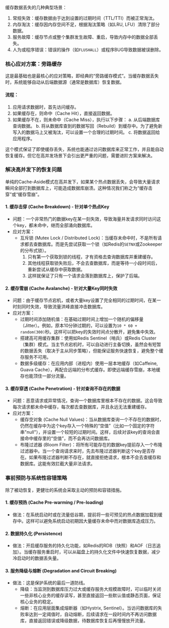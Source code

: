 
缓存数据丢失的几种典型场景：

1.  常规失效：缓存数据由于达到设置的过期时间（TTL/TTI）而被正常淘汰。
2.  内存淘汰：缓存因内存空间不足，根据淘汰策略（如LRU, LFU）清除了部分数据。
3.  服务故障：缓存节点或整个集群发生故障、重启，导致内存中的数据全部丢失。
4.  人为或程序错误：错误的操作（如`FLUSHALL`）或程序BUG导致数据被误删除。

### 核心应对方案：旁路缓存

这是最基础也是最核心的应对策略，即经典的“旁路缓存模式”。当缓存数据丢失时，系统能够自动从后端数据源（通常是数据库）恢复数据。

#### 流程：
1.  应用请求数据时，首先访问缓存。
2.  如果缓存在，则命中（Cache Hit），直接返回数据。
3.  如果缓存不在，则未命中（Cache Miss），执行以下步骤：
    a.  从后端数据库查询数据。
    b.  将从数据库查到的数据写回（Rebuild）到缓存中。为了避免新写入的数据马上又被淘汰，可以设置一个合理的过期时间。
    c.  将数据返回给应用程序。

这个模式保证了即使缓存丢失，系统也能通过访问数据库来正常工作，并且能自动恢复缓存。但它在高并发场景下会引出更严重的问题，需要进阶方案来解决。

### 解决高并发下的恢复问题

单纯的Cache-Aside模式在高并发下，如果某个热点数据丢失，会导致大量请求瞬间全部打到数据库上，可能造成数据库崩溃。这种情况我们称之为“缓存击穿”或“缓存雪崩”。

#### 1. 缓存击穿 (Cache Breakdown) - 针对单个热点Key
*   问题：一个非常热门的数据key在某一刻失效，导致海量并发请求同时访问这个key，都未命中，继而全部涌向数据库。
*   应对方案：
    *   互斥锁 (Mutex Lock / Distributed Lock)：当缓存未命中时，不是所有请求都去查数据库。而是先尝试获取一个锁（如Redis的`SETNX`或Zookeeper的分布式锁）。
        1.  只有第一个获取到锁的线程，才有资格去查询数据库并重建缓存。
        2.  其他线程获取锁失败后，不会去查数据库，而是等待一小段时间后，重新尝试从缓存中获取数据。
        3.  这样就保证了只有一个请求会落到数据库上，保护了后端。

#### 2. 缓存雪崩 (Cache Avalanche) - 针对大量Key同时失效
*   问题：由于缓存节点宕机，或者大量key设置了完全相同的过期时间，在某一时刻同时失效，导致流量洪峰直接冲击数据库。
*   应对方案：
    *   过期时间添加随机值：在基础过期时间上增加一个随机的偏移量（Jitter）。例如，原本10分钟过期的，可以设置为`10 * 60 + random(300)`秒。这样可以把key的失效时间点分散开，避免集中失效。
    *   搭建高可用缓存集群：使用如Redis Sentinel（哨兵）或Redis Cluster（集群）模式。当主节点宕机时，可以自动进行主备切换，虽然会有短暂的数据丢失（取决于主从同步策略），但能保证服务快速恢复，避免整个缓存服务不可用。
    *   数据多级缓存：在应用内部（进程内）使用一层本地缓存（如Caffeine, Guava Cache），再配合远端的分布式缓存。即使远端缓存雪崩，本地缓存也能顶住一部分流量。

#### 3. 缓存穿透 (Cache Penetration) - 针对查询不存在的数据
*   问题：恶意请求或异常情况，查询一个数据库里根本不存在的数据。这会导致每次请求都未命中缓存，每次都去查数据库，并且永远无法重建缓存。
*   应对方案：
    *   缓存空对象 (Cache Null Values)：当从数据库查询一个不存在的数据时，仍然在缓存中为这个key存入一个特殊的“空值”（比如一个固定的字符串"null"），并设置一个较短的过期时间。这样，后续对该key的查询会直接命中缓存里的“空值”，而不会再访问数据库。
    *   布隆过滤器 (Bloom Filter)：将所有可能存在的数据key提前存入一个布隆过滤器中。当一个查询请求来时，先去布隆过滤器判断这个key是否存在。如果布隆过滤器判断不存在，就直接拒绝请求，根本不会去查缓存和数据库。这能有效拦截大量非法请求。

### 事前预防与系统性容错策略

除了被动恢复，更健壮的系统会采取主动的预防和容错措施。

#### 1. 缓存预热 (Cache Pre-warming / Pre-loading)
*   做法：在系统启动时或在流量低谷期，提前将一些可预见的热点数据加载到缓存中。这样可以避免系统启动初期因大量缓存未命中而对数据库造成压力。

#### 2. 数据持久化 (Persistence)
*   做法：开启缓存服务的持久化功能，如Redis的RDB（快照）和AOF（日志追加）。当缓存服务重启时，可以从磁盘上的持久化文件中快速恢复数据，减少冷启动时的数据丢失量。

#### 3. 服务降级与熔断 (Degradation and Circuit Breaking)
*   做法：这是保护系统的最后一道防线。
    *   降级：当监测到数据库压力过大或缓存服务大规模故障时，可以临时关闭一些非核心业务的缓存读写，甚至直接返回一些默认值或静态页面，保证核心业务的稳定。
    *   熔断：在应用层面集成熔断器（如Hystrix, Sentinel）。当访问数据库的失败率达到一定阈值时，自动熔断，后续请求在一段时间内不再访问数据库，直接返回错误或降级数据，待数据库恢复后再慢慢放开流量。
